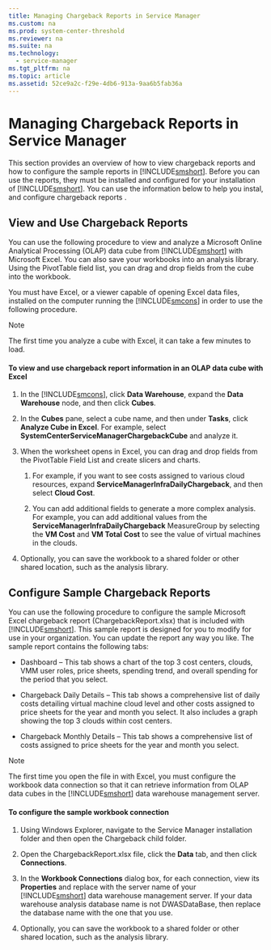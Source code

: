 ```yaml
---
title: Managing Chargeback Reports in Service Manager
ms.custom: na
ms.prod: system-center-threshold
ms.reviewer: na
ms.suite: na
ms.technology: 
  - service-manager
ms.tgt_pltfrm: na
ms.topic: article
ms.assetid: 52ce9a2c-f29e-4db6-913a-9aa6b5fab36a
---
```

# Managing Chargeback Reports in Service Manager
This section provides an overview of how to view chargeback reports and how to configure the sample reports in [!INCLUDE[smshort](../../includes/smshort_md.md)]. Before you can use the reports, they must be installed and configured for your installation of [!INCLUDE[smshort](../../includes/smshort_md.md)].  You can use the information below to help you instal, and configure chargeback reports .

## View and Use Chargeback Reports
You can use the following procedure to view and analyze a Microsoft Online Analytical Processing \(OLAP\) data cube from [!INCLUDE[smshort](../../includes/smshort_md.md)] with Microsoft Excel. You can also save your workbooks into an analysis library. Using the PivotTable field list, you can drag and drop fields from the cube into the workbook.

You must have Excel, or a viewer capable of opening Excel data files, installed on the computer running the [!INCLUDE[smcons](../../includes/smcons_md.md)] in order to use the following procedure.

> [!NOTE]
> The first time you analyze a cube with Excel, it can take a few minutes to load.

#### To view and use chargeback report information in an OLAP data cube with Excel

1.  In the [!INCLUDE[smcons](../../includes/smcons_md.md)], click **Data Warehouse**, expand the **Data Warehouse** node, and then click **Cubes**.

2.  In the **Cubes** pane, select a cube name, and then under **Tasks**, click **Analyze Cube in Excel**. For example, select **SystemCenterServiceManagerChargebackCube** and analyze it.

3.  When the worksheet opens in Excel, you can drag and drop fields from the PivotTable Field List and create slicers and charts.

    1.  For example, if you want to see costs assigned to various cloud resources, expand **ServiceManagerInfraDailyChargeback**, and then select **Cloud Cost**.

    2.  You can add additional fields to generate a more complex analysis. For example, you can add additional values from the **ServiceManagerInfraDailyChargeback** MeasureGroup by selecting the **VM Cost** and **VM Total Cost** to see the value of virtual machines in the clouds.

4.  Optionally, you can save the workbook to a shared folder or other shared location, such as the analysis library.

## Configure Sample Chargeback Reports
You can use the following procedure to configure the sample Microsoft Excel chargeback report \(ChargebackReport.xlsx\) that is included with [!INCLUDE[smshort](../../includes/smshort_md.md)]. This sample report is designed for you to modify for use in your organization. You can update the report any way you like. The sample report contains the following tabs:

-   Dashboard – This tab shows a chart of the top 3 cost centers, clouds, VMM user roles, price sheets, spending trend, and overall spending for the period that you select.

-   Chargeback Daily Details – This tab shows a comprehensive list of daily costs detailing virtual machine cloud level and other costs assigned to price sheets for the year and month you select. It also includes a graph showing the top 3 clouds within cost centers.

-   Chargeback Monthly Details – This tab shows a comprehensive list of costs assigned to price sheets for the year and month you select.

> [!NOTE]
> The first time you open the file in with Excel, you must configure the workbook data connection so that it can retrieve information from OLAP data cubes in the [!INCLUDE[smshort](../../includes/smshort_md.md)] data warehouse management server.

#### To configure the sample workbook connection

1.  Using Windows Explorer, navigate to the Service Manager installation folder and then open the Chargeback child folder.

2.  Open the ChargebackReport.xlsx file, click the **Data** tab, and then click **Connections**.

3.  In the **Workbook Connections** dialog box, for each connection, view its **Properties** and replace <LocalHost> with the server name of your [!INCLUDE[smshort](../../includes/smshort_md.md)] data warehouse management server. If your data warehouse analysis database name is not DWASDataBase, then replace the database name with the one that you use.

4.  Optionally, you can save the workbook to a shared folder or other shared location, such as the analysis library.


